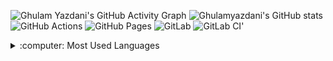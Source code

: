 <!-- ## I'm a 3rd Year Undergrad, Programmer, Developer!!

- 🌱 I’m currently learning many things!
- 👯 I’m a web designer and frontend developer
- 🥅 2021 Goals: Contribute more to Open Source projects
- 💬 Ask me about Frontend Technologies
- 📫 How to reach me: [ghulamyazdani12@gmail.com](mailto:ghulamyazdani12@gmail.com)
-->
![Ghulam Yazdani's GitHub Activity Graph](https://activity-graph.herokuapp.com/graph?username=ghulamyazdani&theme=xcode)
![Ghulamyazdani's GitHub stats](https://github-readme-stats.vercel.app/api?username=ghulamyazdani)
<img alt="GitHub Actions" src="https://img.shields.io/badge/GitHub%20Actions-0078d7.svg?&style=for-the-badge&logo=github-actions&logoColor=white"/>
<img alt="GitHub Pages" src="https://img.shields.io/badge/GitHub%20Pages-0078d7.svg?&style=for-the-badge&logo=github-pages&logoColor=white"/>
<img alt="GitLab" src="https://img.shields.io/badge/GitLab-0078d7.svg?&style=for-the-badge&logo=gitlab&logoColor=white"/>
<img alt="GitLab CI" src="https://img.shields.io/badge/GitLab%20CI-0078d7.svg?&style=for-the-badge&logo=gitlab-ci&logoColor=white"/>'
<details>
  <summary>:computer: Most Used Languages </summary>

  ![Top Langs](https://github-readme-stats.vercel.app/api/top-langs/?username=ghulamyazdani&langs_count=8)
  
</details>